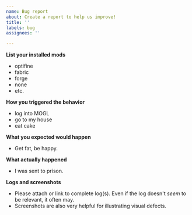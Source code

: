 ```yaml
---
name: Bug report
about: Create a report to help us improve!
title: ''
labels: bug
assignees: ''

---
```


**List your installed mods**

- optifine
- fabric
- forge
- none
- etc.

**How you triggered the behavior**

- log into MOGL
- go to my house
- eat cake

**What you expected would happen**

- Get fat, be happy.

**What actually happened**

- I was sent to prison.

**Logs and screenshots**
- Please attach or link to complete log(s). Even if the log doesn't _seem_ to be relevant, it often may.
- Screenshots are also very helpful for illustrating visual defects.
